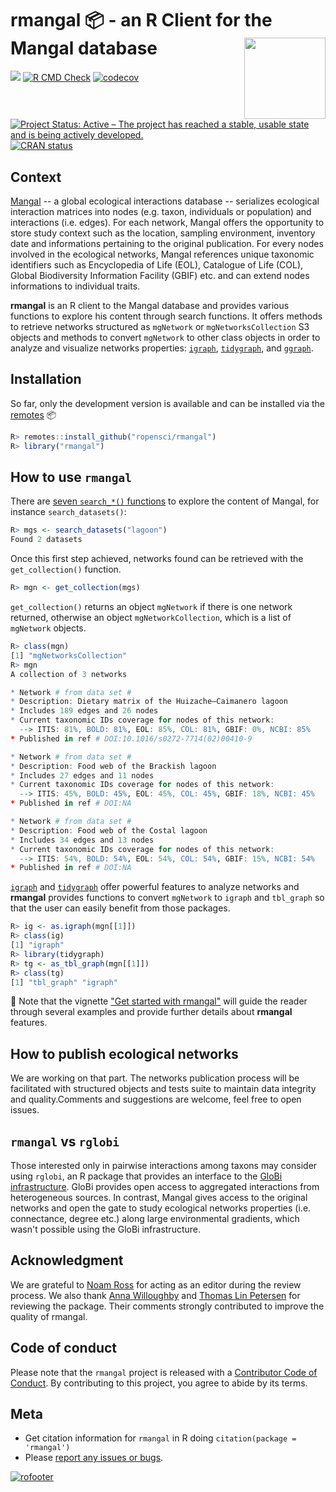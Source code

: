 # rmangal :package: - an R Client for the Mangal database <img src="https://docs.ropensci.org/rmangal/reference/figures/rmangal.png" width="130" align="right"/>

[![](https://badges.ropensci.org/332_status.svg)](https://github.com/ropensci/software-review/issues/332)
[![R CMD Check](https://github.com/ropensci/rmangal/actions/workflows/R-CMD-check.yaml/badge.svg)](https://github.com/ropensci/rmangal/actions/workflows/R-CMD-check.yaml)
[![codecov](https://app.codecov.io/gh/ropensci/rmangal/branch/master/graph/badge.svg?token=lGqUVLM2o3)](https://app.codecov.io/gh/ropensci/ropensci/rmangal)
[![Project Status: Active – The project has reached a stable, usable state and is being actively developed.](https://www.repostatus.org/badges/latest/active.svg)](https://www.repostatus.org/#active)
[![CRAN status](https://www.r-pkg.org:443/badges/version/rmangal)](https://CRAN.R-project.org/package=rmangal)


## Context

[Mangal](https://mangal.io/#/) -- a global ecological interactions database --
serializes ecological interaction matrices into nodes (e.g. taxon, individuals
or population) and interactions (i.e. edges). For each network, Mangal offers
the opportunity to store study context such as the location, sampling
environment, inventory date and informations pertaining to the original
publication. For every nodes involved in the ecological networks, Mangal
references unique taxonomic identifiers such as Encyclopedia of Life (EOL),
Catalogue of Life (COL), Global Biodiversity Information Facility (GBIF) etc.
and can extend nodes informations to individual traits.

**rmangal** is an R client to the Mangal database and provides various functions
to explore his content through search functions. It offers methods to retrieve
networks structured as `mgNetwork` or `mgNetworksCollection` S3 objects and
methods to convert `mgNetwork` to other class objects in order to analyze and
visualize networks properties: [`igraph`](https://igraph.org/r/),
[`tidygraph`](https://github.com/thomasp85/tidygraph), and
[`ggraph`](https://github.com/thomasp85/ggraph).


## Installation

So far, only the development version is available and can be installed via the [remotes](https://CRAN.R-project.org/package=remotes) :package:

```r
R> remotes::install_github("ropensci/rmangal")
R> library("rmangal")
```


## How to use `rmangal`

There are [seven `search_*()` functions](https://docs.ropensci.org/rmangal/reference/index.html#section-explore-database) to explore the content of Mangal, for
instance `search_datasets()`:

```r
R> mgs <- search_datasets("lagoon")
Found 2 datasets
```

Once this first step achieved, networks found can be retrieved with the `get_collection()` function.

```r
R> mgn <- get_collection(mgs)
```

`get_collection()` returns an object `mgNetwork` if there is one network
returned, otherwise an object `mgNetworkCollection`, which is a list of
`mgNetwork` objects.


```r
R> class(mgn)
[1] "mgNetworksCollection"
R> mgn
A collection of 3 networks

* Network # from data set #
* Description: Dietary matrix of the Huizache–Caimanero lagoon
* Includes 189 edges and 26 nodes
* Current taxonomic IDs coverage for nodes of this network:
  --> ITIS: 81%, BOLD: 81%, EOL: 85%, COL: 81%, GBIF: 0%, NCBI: 85%
* Published in ref # DOI:10.1016/s0272-7714(02)00410-9

* Network # from data set #
* Description: Food web of the Brackish lagoon
* Includes 27 edges and 11 nodes
* Current taxonomic IDs coverage for nodes of this network:
  --> ITIS: 45%, BOLD: 45%, EOL: 45%, COL: 45%, GBIF: 18%, NCBI: 45%
* Published in ref # DOI:NA

* Network # from data set #
* Description: Food web of the Costal lagoon
* Includes 34 edges and 13 nodes
* Current taxonomic IDs coverage for nodes of this network:
  --> ITIS: 54%, BOLD: 54%, EOL: 54%, COL: 54%, GBIF: 15%, NCBI: 54%
* Published in ref # DOI:NA
```

[`igraph`](https://igraph.org/r/) and
[`tidygraph`](https://github.com/thomasp85/tidygraph) offer powerful features to
analyze networks and **rmangal** provides functions to convert `mgNetwork` to
`igraph` and `tbl_graph` so that the user can easily benefit from those
packages.

```r
R> ig <- as.igraph(mgn[[1]])
R> class(ig)
[1] "igraph"
R> library(tidygraph)
R> tg <- as_tbl_graph(mgn[[1]])
R> class(tg)
[1] "tbl_graph" "igraph"
```

:book: Note that the vignette ["Get started with
rmangal"](https://docs.ropensci.org/rmangal/articles/rmangal.html) will guide
the reader through several examples and provide further details about **rmangal** features.

## How to publish ecological networks

We are working on that part. The networks publication process will be
facilitated with structured objects and tests suite to maintain data integrity
and quality.Comments and suggestions are welcome, feel free to open issues.

## `rmangal` vs `rglobi`

Those interested only in pairwise interactions among taxons may consider using
`rglobi`, an R package that provides an interface to the [GloBi
infrastructure](https://www.globalbioticinteractions.org/about.html). GloBi
provides open access to aggregated interactions from heterogeneous sources. In
contrast, Mangal gives access to the original networks and open the gate to
study ecological networks properties (i.e. connectance, degree etc.) along large
environmental gradients, which wasn't possible using the GloBi infrastructure.


## Acknowledgment

We are grateful to [Noam Ross](https://github.com/noamross) for acting as an editor during the review process. We also thank [Anna Willoughby](https://github.com/arw36) and [Thomas Lin Petersen](https://github.com/thomasp85) for reviewing the package. Their comments strongly contributed to improve the quality of rmangal.


## Code of conduct

Please note that the `rmangal` project is released with a [Contributor Code of Conduct](https://mangal.io/doc/r/CODE_OF_CONDUCT.html). By contributing to this project, you agree to abide by its terms.

## Meta

* Get citation information for `rmangal` in R doing `citation(package = 'rmangal')`
* Please [report any issues or bugs](https://github.com/ropensci/rmangal/issues).

[![rofooter](https://ropensci.org/public_images/github_footer.png)](https://ropensci.org)
